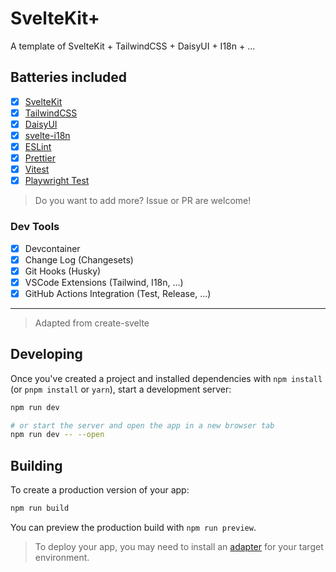 # SvelteKit+

A template of SvelteKit + TailwindCSS + DaisyUI + I18n + ...

## Batteries included

- [x] [SvelteKit](https://kit.svelte.dev/)
- [x] [TailwindCSS](https://tailwindcss.com/)
- [x] [DaisyUI](https://daisyui.com/)
- [x] [svelte-i18n](https://github.com/kaisermann/svelte-i18n)
- [x] [ESLint](https://eslint.org/)
- [x] [Prettier](https://prettier.io/)
- [x] [Vitest](https://vitest.dev)
- [x] [Playwright Test](https://playwright.dev/)

> Do you want to add more? Issue or PR are welcome!

### Dev Tools

- [x] Devcontainer
- [x] Change Log (Changesets)
- [x] Git Hooks (Husky)
- [x] VSCode Extensions (Tailwind, I18n, ...)
- [x] GitHub Actions Integration (Test, Release, ...)

---

> Adapted from create-svelte

## Developing

Once you've created a project and installed dependencies with `npm install` (or `pnpm install` or `yarn`), start a development server:

```bash
npm run dev

# or start the server and open the app in a new browser tab
npm run dev -- --open
```

## Building

To create a production version of your app:

```bash
npm run build
```

You can preview the production build with `npm run preview`.

> To deploy your app, you may need to install an [adapter](https://kit.svelte.dev/docs/adapters) for your target environment.
